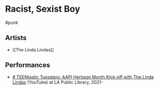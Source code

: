 # Racist, Sexist Boy
#punk 

## Artists
- [[The Linda Lindas]]

## Performances

- [# TEENtastic Tuesdays: AAPI Heritage Month Kick-off with The Linda Lindas](https://www.youtube.com/watch?v=3msSlr4PkDE&t=2010s) (YouTube) at LA Public Library, 2021-

